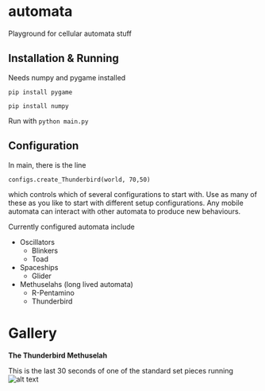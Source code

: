 # automata
Playground for cellular automata stuff

## Installation & Running

Needs numpy and pygame installed

``pip install pygame``

``pip install numpy``

Run with
``python main.py``

## Configuration

In main, there is the line

```configs.create_Thunderbird(world, 70,50)```

which controls which of several configurations to start with.
Use as many of these as you like to start with different setup configurations.
Any mobile automata can interact with other automata to produce new behaviours.

Currently configured automata include
* Oscillators
  * Blinkers
  * Toad
* Spaceships
  * Glider
* Methuselahs (long lived automata)
  * R-Pentamino
  * Thunderbird

# Gallery
__The Thunderbird Methuselah__

This is the last 30 seconds of one of the standard set pieces running
![alt text](imgs/thunderbird-methuselah.gif)





